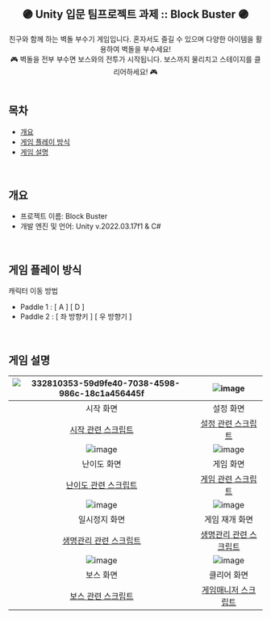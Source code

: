 <div align="center">
<h2>🟣 Unity 입문 팀프로젝트 과제 :: Block Buster 🟣</h2>
친구와 함께 하는 벽돌 부수기 게임입니다. 혼자서도 즐길 수 있으며 다양한 아이템을 활용하여 벽돌을 부수세요! <br/>
🎮 벽돌을 전부 부수면 보스와의 전투가 시작됩니다. 보스까지 물리치고 스테이지를 클리어하세요! 🎮  <br/>
</div>

<br/>

## 목차
  - [개요](#개요) 
  - [게임 플레이 방식](#게임-플레이-방식)  
  - [게임 설명](#게임-설명)

<br/>

## 개요
- 프로젝트 이름: Block Buster
- 개발 엔진 및 언어: Unity v.2022.03.17f1 & C#

<br/>
  
## 게임 플레이 방식
캐릭터 이동 방법    
- Paddle 1 : [ A ] [ D ]
- Paddle 2 : [ 좌 방향키 ] [ 우 방향기 ]  

<br/>

## 게임 설명
|![332810353-59d9fe40-7038-4598-986c-18c1a456445f](https://github.com/rlarhdal/BlockBuster/assets/167050340/96de7e8a-93e6-49fc-98b5-f5fecb4fed37)|![image](https://github.com/rlarhdal/BrickOut/assets/93560053/9f577715-1489-4791-8e21-5bf0285aee17)
|:---:|:---:|
|시작 화면|설정 화면|
|[시작 관련 스크립트]()|[설정 관련 스크립트]()|
|![image](https://github.com/rlarhdal/BrickOut/assets/93560053/356a4bca-7b07-45d4-b3cf-93cee3623a25)|![image](https://github.com/rlarhdal/BrickOut/assets/93560053/60ab85fc-1f6d-4d15-873f-f0b885b4b71f)|
|난이도 화면|게임 화면|
|[난이도 관련 스크립트]()|[게임 관련 스크립트]()|
|![image](https://github.com/rlarhdal/BrickOut/assets/93560053/f2646467-2374-449c-adc1-7b8a6397f4e1)|![image](https://github.com/rlarhdal/BrickOut/assets/93560053/88e0d508-4555-40d9-bfb4-15378aff65c5)|
|일시정지 화면|게임 재개 화면|
|[생명관리 관련 스크립트]()|[생명관리 관련 스크립트]()|
|![image](https://github.com/rlarhdal/BrickOut/assets/93560053/246a239d-c5e7-4024-92bc-d2366c7502d6)|![image](https://github.com/rlarhdal/BrickOut/assets/93560053/8535e168-9e38-470a-a6ab-7b0e6c9b8fa5)|
|보스 화면|클리어 화면|
|[보스 관련 스크립트]()|[게임매니저 스크립트]()|

